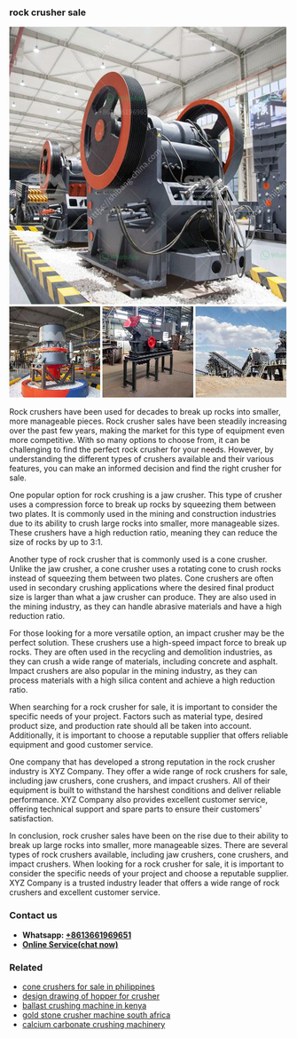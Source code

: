 <h3>rock crusher sale</h3><img src='1702950396.jpg' alt=''><p>Rock crushers have been used for decades to break up rocks into smaller, more manageable pieces. Rock crusher sales have been steadily increasing over the past few years, making the market for this type of equipment even more competitive. With so many options to choose from, it can be challenging to find the perfect rock crusher for your needs. However, by understanding the different types of crushers available and their various features, you can make an informed decision and find the right crusher for sale.</p><p>One popular option for rock crushing is a jaw crusher. This type of crusher uses a compression force to break up rocks by squeezing them between two plates. It is commonly used in the mining and construction industries due to its ability to crush large rocks into smaller, more manageable sizes. These crushers have a high reduction ratio, meaning they can reduce the size of rocks by up to 3:1.</p><p>Another type of rock crusher that is commonly used is a cone crusher. Unlike the jaw crusher, a cone crusher uses a rotating cone to crush rocks instead of squeezing them between two plates. Cone crushers are often used in secondary crushing applications where the desired final product size is larger than what a jaw crusher can produce. They are also used in the mining industry, as they can handle abrasive materials and have a high reduction ratio.</p><p>For those looking for a more versatile option, an impact crusher may be the perfect solution. These crushers use a high-speed impact force to break up rocks. They are often used in the recycling and demolition industries, as they can crush a wide range of materials, including concrete and asphalt. Impact crushers are also popular in the mining industry, as they can process materials with a high silica content and achieve a high reduction ratio.</p><p>When searching for a rock crusher for sale, it is important to consider the specific needs of your project. Factors such as material type, desired product size, and production rate should all be taken into account. Additionally, it is important to choose a reputable supplier that offers reliable equipment and good customer service.</p><p>One company that has developed a strong reputation in the rock crusher industry is XYZ Company. They offer a wide range of rock crushers for sale, including jaw crushers, cone crushers, and impact crushers. All of their equipment is built to withstand the harshest conditions and deliver reliable performance. XYZ Company also provides excellent customer service, offering technical support and spare parts to ensure their customers' satisfaction.</p><p>In conclusion, rock crusher sales have been on the rise due to their ability to break up large rocks into smaller, more manageable sizes. There are several types of rock crushers available, including jaw crushers, cone crushers, and impact crushers. When looking for a rock crusher for sale, it is important to consider the specific needs of your project and choose a reputable supplier. XYZ Company is a trusted industry leader that offers a wide range of rock crushers and excellent customer service.</p><h3>Contact us</h3><ul><li><strong>Whatsapp:&nbsp;<a href="https://wa.me/8613661969651">+8613661969651</a></strong></li><li><a href="https://swt.shibang-china.com/?git&amp;zhl&amp;rock crusher sale"><strong>Online Service(chat now)</strong></a></li></ul><h3>Related</h3><ul><li><a href='cone crushers for sale in philippines.md'>cone crushers for sale in philippines</a></li><li><a href='design drawing of hopper for crusher.md'>design drawing of hopper for crusher</a></li><li><a href='ballast crushing machine in kenya.md'>ballast crushing machine in kenya</a></li><li><a href='gold stone crusher machine south africa.md'>gold stone crusher machine south africa</a></li><li><a href='calcium carbonate crushing machinery.md'>calcium carbonate crushing machinery</a></li></ul>